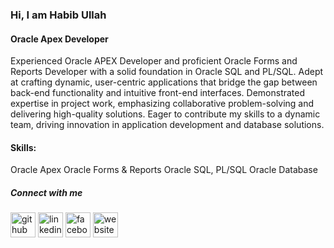 ### Hi, I am Habib Ullah
#### Oracle Apex Developer

Experienced Oracle APEX Developer and proficient Oracle Forms and Reports Developer with a solid foundation in Oracle SQL and PL/SQL. Adept at crafting dynamic, user-centric applications that bridge the gap between back-end functionality and intuitive front-end interfaces. Demonstrated expertise in project work, emphasizing collaborative problem-solving and delivering high-quality solutions. Eager to contribute my skills to a dynamic team, driving innovation in application development and database solutions.

#### Skills: 
Oracle Apex
Oracle Forms & Reports
Oracle SQL, PL/SQL
Oracle Database

##### Connect with me 


[<img src='https://cdn.jsdelivr.net/npm/simple-icons@3.0.1/icons/github.svg' alt='github' height='40'>](https://github.com/https://github.com/habib8m)  [<img src='https://cdn.jsdelivr.net/npm/simple-icons@3.0.1/icons/linkedin.svg' alt='linkedin' height='40'>](https://www.linkedin.com/in/https://www.linkedin.com/in/habib8m//)  [<img src='https://cdn.jsdelivr.net/npm/simple-icons@3.0.1/icons/facebook.svg' alt='facebook' height='40'>](https://www.facebook.com/https://www.facebook.com/habib8m)  [<img src='https://cdn.jsdelivr.net/npm/simple-icons@3.0.1/icons/icloud.svg' alt='website' height='40'>](https://sites.google.com/view/habib8m/home)  

